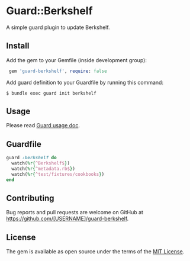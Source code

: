 # Guard::Berkshelf

A simple guard plugin to update Berkshelf.

## Install

Add the gem to your Gemfile (inside development group):

``` ruby
 gem 'guard-berkshelf', require: false
```

Add guard definition to your Guardfile by running this command:

```
$ bundle exec guard init berkshelf
```

## Usage

Please read [Guard usage doc](https://github.com/guard/guard#readme).

## Guardfile

``` ruby
guard :berkshelf do
  watch(%r{^Berkshelf$})
  watch(%r{^metadata.rb$})
  watch(%r{^test/fixtures/cookbooks})
end
```

## Contributing

Bug reports and pull requests are welcome on GitHub at https://github.com/[USERNAME]/guard-berkshelf.


## License

The gem is available as open source under the terms of the [MIT License](http://opensource.org/licenses/MIT).
